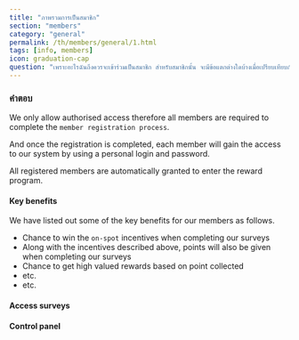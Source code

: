 ```yaml
---
title: "ภาพรวมการเป็นสมาชิก"
section: "members"
category: "general"
permalink: /th/members/general/1.html
tags: [info, members]
icon: graduation-cap
question: "เพราะอะไรฉันถึงควรจะเข้าร่วมเป็นสมาชิก สำหรับสมาชิกนั้น จะมีข้อแตกต่างใดบ้างเมื่อเปรียบเทียบกับผู้ที่ไม่ได้เป็นสมาชิก"
---
```


### <i class="pe-anchor pe-fw"></i> คำตอบ

We only allow authorised access therefore all members are required to complete the `member registration process`.

And once the registration is completed, each member will gain the access to our system by using a personal login and password.

All registered members are automatically granted to enter the reward program.


#### Key benefits

We have listed out some of the key benefits for our members as follows.

- Chance to win the `on-spot` incentives when completing our surveys
- Along with the incentives described above, points will also be given when completing our surveys
- Chance to get high valued rewards based on point collected
- etc.
- etc.



#### Access surveys



#### Control panel
